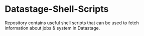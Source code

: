 # Datastage-Shell-Scripts
Repository contains useful shell scripts that can be used to fetch information about jobs &amp; system in Datastage.
